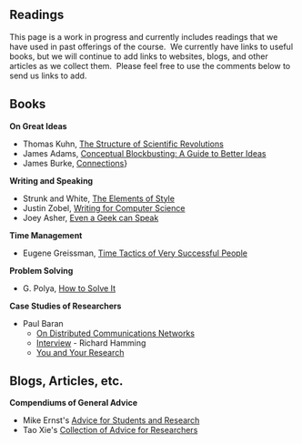 ## Readings 

This page is a work in progress and currently includes readings that we
have used in past offerings of the course.  We currently have links to
useful books, but we will continue to add links to websites, blogs, and
other articles as we collect them.  Please feel free to use the comments
below to send us links to add.

## Books

**On Great Ideas**

-   Thomas Kuhn, [The Structure of Scientific Revolutions](http://goo.gl/CJKWu)
-   James Adams, [Conceptual Blockbusting: A Guide to Better Ideas](http://goo.gl/RgOnY)
-   James Burke, [Connections](http://goo.gl/xj3k9)}

**Writing and Speaking**

-   Strunk and White, [The Elements of Style](http://www.bartleby.com/141/)
-   Justin Zobel, [Writing for Computer Science](http://goo.gl/atuQz)
-   Joey Asher, [Even a Geek can Speak](http://goo.gl/eHuqj)

**Time Management**

-   Eugene Greissman, [Time Tactics of Very Successful People](http://goo.gl/i4NqQ)

**Problem Solving**

-   G. Polya, [How to Solve It](http://goo.gl/EOjO5)

**Case Studies of Researchers**

-   Paul Baran
    -   [On Distributed Communications Networks](http://www.gtnoise.net/classes/cs7001/fall_2008/readings/baran.pdf)
    -   [Interview](http://www.gtnoise.net/classes/cs7001/fall_2008/readings/baran-int.pdf) -   Richard Hamming
    -   [You and Your Research](http://www.cs.virginia.edu/~robins/YouAndYourResearch.pdf)


## Blogs, Articles, etc.

**Compendiums of General Advice**

-   Mike Ernst\'s [Advice for Students and Research](http://homes.cs.washington.edu/~mernst/advice/ "Mike Ernst Advice")
-   Tao Xie\'s [Collection of Advice for Researchers](http://web.engr.illinois.edu/~taoxie/advice.htm "Tao Xie's Advice Collection")
